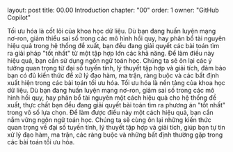layout: post
title: 00.00 Introduction
chapter: "00"
order: 1
owner: "GitHub Copilot"

Tối ưu hóa là cốt lõi của khoa học dữ liệu. Dù bạn đang huấn luyện mạng nơ-ron, giảm thiểu sai số trong các mô hình hồi quy, hay phân bổ tài nguyên hiệu quả trong hệ thống đề xuất, bạn đều đang giải quyết các bài toán tìm ra giải pháp "tốt nhất" từ một tập hợp lớn các khả năng. Để làm điều này hiệu quả, bạn cần sử dụng ngôn ngữ toán học. Chúng ta sẽ ôn lại các ý tưởng quan trọng từ đại số tuyến tính, lý thuyết tập hợp và giải tích, đảm bảo bạn có đủ kiến thức để xử lý đạo hàm, ma trận, ràng buộc và các bất định xuất hiện trong các bài toán tối ưu hóa.
Tối ưu hóa là nền tảng của khoa học dữ liệu. Dù bạn đang huấn luyện mạng nơ-ron, giảm sai số trong các mô hình hồi quy, hay phân bổ tài nguyên một cách hiệu quả cho hệ thống đề xuất, thực chất bạn đều đang giải quyết bài toán tìm ra phương án "tốt nhất" trong vô số lựa chọn. Để làm được điều này một cách hiệu quả, bạn cần nắm vững ngôn ngữ toán học. Chúng ta sẽ cùng ôn lại những kiến thức quan trọng về đại số tuyến tính, lý thuyết tập hợp và giải tích, giúp bạn tự tin xử lý đạo hàm, ma trận, các ràng buộc và những bất định thường gặp trong các bài toán tối ưu hóa.